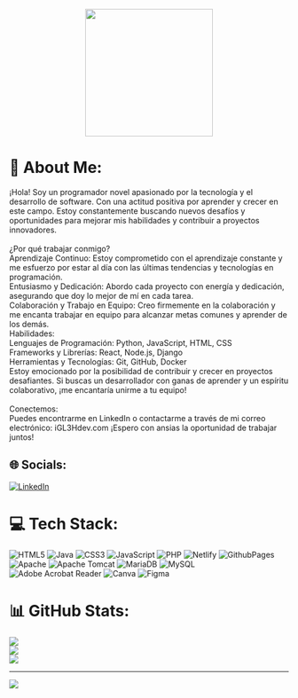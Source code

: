 
<p align="center">
  <img src="https://miro.medium.com/max/2048/1*OohqW5DGh9CQS4hLY5FXzA.png" height="230"/>
</p>


# 💫 About Me:
¡Hola! Soy un programador novel apasionado por la tecnología y el desarrollo de software. Con una actitud positiva por aprender y crecer en este campo. Estoy constantemente buscando nuevos desafíos y oportunidades para mejorar mis habilidades y contribuir a proyectos innovadores.<br><br>¿Por qué trabajar conmigo?<br>Aprendizaje Continuo: Estoy comprometido con el aprendizaje constante y me esfuerzo por estar al día con las últimas tendencias y tecnologías en programación.<br>Entusiasmo y Dedicación: Abordo cada proyecto con energía y dedicación, asegurando que doy lo mejor de mí en cada tarea.<br>Colaboración y Trabajo en Equipo: Creo firmemente en la colaboración y me encanta trabajar en equipo para alcanzar metas comunes y aprender de los demás.<br>Habilidades:<br>Lenguajes de Programación: Python, JavaScript, HTML, CSS<br>Frameworks y Librerías: React, Node.js, Django<br>Herramientas y Tecnologías: Git, GitHub, Docker<br>Estoy emocionado por la posibilidad de contribuir y crecer en proyectos desafiantes. Si buscas un desarrollador con ganas de aprender y un espíritu colaborativo, ¡me encantaría unirme a tu equipo!<br><br>Conectemos:<br>Puedes encontrarme en LinkedIn o contactarme a través de mi correo electrónico: iGL3Hdev.com ¡Espero con ansias la oportunidad de trabajar juntos!


## 🌐 Socials:
[![LinkedIn](https://img.shields.io/badge/LinkedIn-%230077B5.svg?logo=linkedin&logoColor=white)](https://www.linkedin.com/in/carlos-i-2368111bb/) 

# 💻 Tech Stack:
![HTML5](https://img.shields.io/badge/html5-%23E34F26.svg?style=for-the-badge&logo=html5&logoColor=white) ![Java](https://img.shields.io/badge/java-%23ED8B00.svg?style=for-the-badge&logo=openjdk&logoColor=white) ![CSS3](https://img.shields.io/badge/css3-%231572B6.svg?style=for-the-badge&logo=css3&logoColor=white) ![JavaScript](https://img.shields.io/badge/javascript-%23323330.svg?style=for-the-badge&logo=javascript&logoColor=%23F7DF1E) ![PHP](https://img.shields.io/badge/php-%23777BB4.svg?style=for-the-badge&logo=php&logoColor=white) ![Netlify](https://img.shields.io/badge/netlify-%23000000.svg?style=for-the-badge&logo=netlify&logoColor=#00C7B7) ![GithubPages](https://img.shields.io/badge/github%20pages-121013?style=for-the-badge&logo=github&logoColor=white) ![Apache](https://img.shields.io/badge/apache-%23D42029.svg?style=for-the-badge&logo=apache&logoColor=white) ![Apache Tomcat](https://img.shields.io/badge/apache%20tomcat-%23F8DC75.svg?style=for-the-badge&logo=apache-tomcat&logoColor=black) ![MariaDB](https://img.shields.io/badge/MariaDB-003545?style=for-the-badge&logo=mariadb&logoColor=white) ![MySQL](https://img.shields.io/badge/mysql-4479A1.svg?style=for-the-badge&logo=mysql&logoColor=white) ![Adobe Acrobat Reader](https://img.shields.io/badge/Adobe%20Acrobat%20Reader-EC1C24.svg?style=for-the-badge&logo=Adobe%20Acrobat%20Reader&logoColor=white) ![Canva](https://img.shields.io/badge/Canva-%2300C4CC.svg?style=for-the-badge&logo=Canva&logoColor=white) ![Figma](https://img.shields.io/badge/figma-%23F24E1E.svg?style=for-the-badge&logo=figma&logoColor=white)
# 📊 GitHub Stats:
![](https://github-readme-stats.vercel.app/api?username=iGL3Hdev&theme=tokyonight&hide_border=false&include_all_commits=false&count_private=false)<br/>
![](https://github-readme-streak-stats.herokuapp.com/?user=iGL3Hdev&theme=tokyonight&hide_border=false)<br/>
![](https://github-readme-stats.vercel.app/api/top-langs/?username=iGL3Hdev&theme=tokyonight&hide_border=false&include_all_commits=false&count_private=false&layout=compact)

---
[![](https://visitcount.itsvg.in/api?id=iGL3Hdev&icon=0&color=0)](https://visitcount.itsvg.in)

<!-- Proudly created with GPRM ( https://gprm.itsvg.in ) -->
